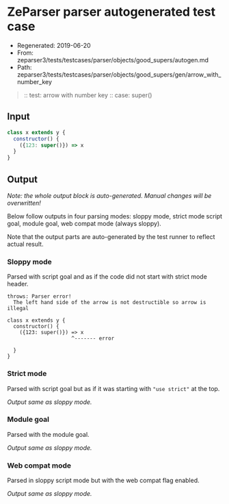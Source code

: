 # ZeParser parser autogenerated test case

- Regenerated: 2019-06-20
- From: zeparser3/tests/testcases/parser/objects/good_supers/autogen.md
- Path: zeparser3/tests/testcases/parser/objects/good_supers/gen/arrow_with_number_key

> :: test: arrow with number key
> :: case: super()

## Input


`````js
class x extends y {
  constructor() {
    ({123: super()}) => x
  }
}
`````

## Output

_Note: the whole output block is auto-generated. Manual changes will be overwritten!_

Below follow outputs in four parsing modes: sloppy mode, strict mode script goal, module goal, web compat mode (always sloppy).

Note that the output parts are auto-generated by the test runner to reflect actual result.

### Sloppy mode

Parsed with script goal and as if the code did not start with strict mode header.

`````
throws: Parser error!
  The left hand side of the arrow is not destructible so arrow is illegal

class x extends y {
  constructor() {
    ({123: super()}) => x
                     ^------- error

  }
}
`````

### Strict mode

Parsed with script goal but as if it was starting with `"use strict"` at the top.

_Output same as sloppy mode._

### Module goal

Parsed with the module goal.

_Output same as sloppy mode._

### Web compat mode

Parsed in sloppy script mode but with the web compat flag enabled.

_Output same as sloppy mode._
